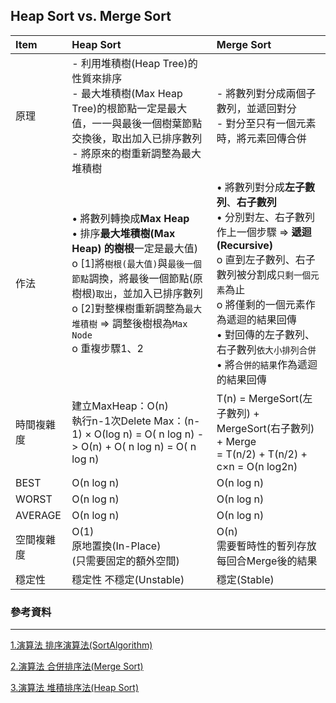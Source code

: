 ## Heap Sort vs. Merge Sort
|Item|Heap Sort|Merge Sort|
|:---|:---|:---|
|原理 | - 利用堆積樹(Heap Tree)的性質來排序<br> - 最大堆積樹(Max Heap Tree)的根節點一定是最大值，一一與最後一個樹葉節點交換後，取出加入已排序數列<br>  - 將原來的樹重新調整為最大堆積樹| - 將數列對分成兩個子數列，並遞回對分<br> - 對分至只有一個元素時，將元素回傳合併  |
|作法|•	將數列轉換成**Max Heap**<br>•	排序**最大堆積樹(Max Heap) **的**樹根**一定是最大值) <br>o	[1]將`樹根(最大值)`與`最後一個節點`調換，將最後一個節點(原樹根)`取出`，並加入已排序數列<br>o	[2]對整棵樹重新調整為`最大堆積樹` ⇒ 調整後樹根為`Max Node`<br>o	重複步驟1、2|•	將數列對分成**左子數列**、**右子數列**<br>•	分別對左、右子數列作上一個步驟 ⇒ **遞迴(Recursive)** <br>o	直到左子數列、右子數列被分割成`只剩一個元素`為止<br>o	將僅剩的一個元素作為遞迴的結果回傳<br>•	對回傳的左子數列、右子數列`依大小排列合併`<br>•	將`合併的結果`作為遞迴的結果回傳|
|時間複雜度|建立MaxHeap：Ο(n) <br>執行n-1次Delete Max：(n-1) × Ο(log n) = Ο( n log n) -> Ο(n) + Ο( n log n) = Ο( n log n) |T(n) = MergeSort(左子數列) + MergeSort(右子數列) + Merge<br>= T(n/2) + T(n/2) + c×n = O(n log2n)| 
|BEST|Ο(n log n)|Ο(n log n)|
|WORST|Ο(n log n)|Ο(n log n)|
|AVERAGE|Ο(n log n)|Ο(n log n)|
|空間複雜度|Ο(1)<br>原地置換(In-Place)<br>(只需要固定的額外空間)|Ο(n) <br>需要暫時性的暫列存放每回合Merge後的結果|
|穩定性|穩定性	不穩定(Unstable)|穩定(Stable)|

### 參考資料
----------

[1.演算法 排序演算法(SortAlgorithm)](http://notepad.yehyeh.net/Content/Algorithm/Sort/Sort.php)

[2.演算法 合併排序法(Merge Sort)](http://notepad.yehyeh.net/Content/Algorithm/Sort/Merge/Merge.php)

[3.演算法 堆積排序法(Heap Sort)](http://notepad.yehyeh.net/Content/Algorithm/Sort/Heap/Heap.php)
